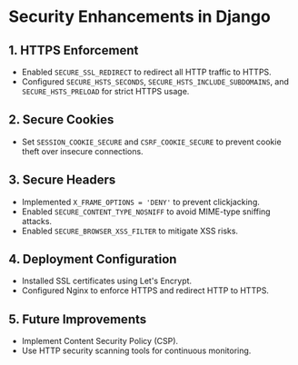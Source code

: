 # Security Enhancements in Django

## 1. HTTPS Enforcement
- Enabled `SECURE_SSL_REDIRECT` to redirect all HTTP traffic to HTTPS.
- Configured `SECURE_HSTS_SECONDS`, `SECURE_HSTS_INCLUDE_SUBDOMAINS`, and `SECURE_HSTS_PRELOAD` for strict HTTPS usage.

## 2. Secure Cookies
- Set `SESSION_COOKIE_SECURE` and `CSRF_COOKIE_SECURE` to prevent cookie theft over insecure connections.

## 3. Secure Headers
- Implemented `X_FRAME_OPTIONS = 'DENY'` to prevent clickjacking.
- Enabled `SECURE_CONTENT_TYPE_NOSNIFF` to avoid MIME-type sniffing attacks.
- Enabled `SECURE_BROWSER_XSS_FILTER` to mitigate XSS risks.

## 4. Deployment Configuration
- Installed SSL certificates using Let's Encrypt.
- Configured Nginx to enforce HTTPS and redirect HTTP to HTTPS.

## 5. Future Improvements
- Implement Content Security Policy (CSP).
- Use HTTP security scanning tools for continuous monitoring.
